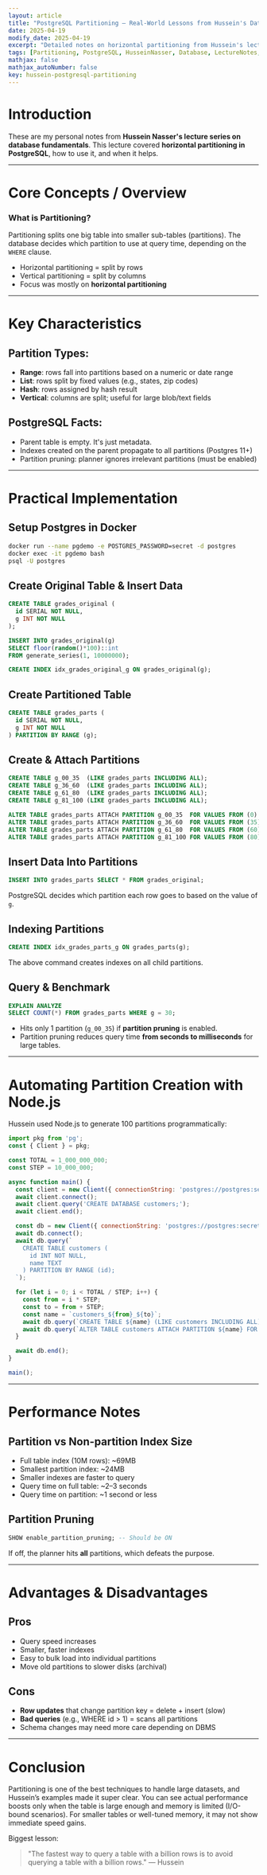 ```yaml
---
layout: article
title: "PostgreSQL Partitioning – Real-World Lessons from Hussein's Database Lectures"
date: 2025-04-19
modify_date: 2025-04-19
excerpt: "Detailed notes on horizontal partitioning from Hussein's lecture series. Includes real PostgreSQL examples, performance tips, automation scripts, and how partitions improve query speed."
tags: [Partitioning, PostgreSQL, HusseinNasser, Database, LectureNotes, Performance, SQL]
mathjax: false
mathjax_autoNumber: false
key: hussein-postgresql-partitioning
---
```


# Introduction

These are my personal notes from **Hussein Nasser's lecture series on database fundamentals**. This lecture covered **horizontal partitioning in PostgreSQL**, how to use it, and when it helps.

---

# Core Concepts / Overview

### What is Partitioning?

Partitioning splits one big table into smaller sub-tables (partitions). The database decides which partition to use at query time, depending on the `WHERE` clause.

- Horizontal partitioning = split by rows  
- Vertical partitioning = split by columns  
- Focus was mostly on **horizontal partitioning**

---

# Key Characteristics

## Partition Types:
- **Range**: rows fall into partitions based on a numeric or date range
- **List**: rows split by fixed values (e.g., states, zip codes)
- **Hash**: rows assigned by hash result
- **Vertical**: columns are split; useful for large blob/text fields

## PostgreSQL Facts:
- Parent table is empty. It's just metadata.
- Indexes created on the parent propagate to all partitions (Postgres 11+)
- Partition pruning: planner ignores irrelevant partitions (must be enabled)

---

# Practical Implementation

## Setup Postgres in Docker

```bash
docker run --name pgdemo -e POSTGRES_PASSWORD=secret -d postgres
docker exec -it pgdemo bash
psql -U postgres
```

## Create Original Table & Insert Data

```sql
CREATE TABLE grades_original (
  id SERIAL NOT NULL,
  g INT NOT NULL
);

INSERT INTO grades_original(g)
SELECT floor(random()*100)::int
FROM generate_series(1, 10000000);

CREATE INDEX idx_grades_original_g ON grades_original(g);
```

## Create Partitioned Table

```sql
CREATE TABLE grades_parts (
  id SERIAL NOT NULL,
  g INT NOT NULL
) PARTITION BY RANGE (g);
```

## Create & Attach Partitions

```sql
CREATE TABLE g_00_35  (LIKE grades_parts INCLUDING ALL);
CREATE TABLE g_36_60  (LIKE grades_parts INCLUDING ALL);
CREATE TABLE g_61_80  (LIKE grades_parts INCLUDING ALL);
CREATE TABLE g_81_100 (LIKE grades_parts INCLUDING ALL);

ALTER TABLE grades_parts ATTACH PARTITION g_00_35  FOR VALUES FROM (0)  TO (35);
ALTER TABLE grades_parts ATTACH PARTITION g_36_60  FOR VALUES FROM (35) TO (60);
ALTER TABLE grades_parts ATTACH PARTITION g_61_80  FOR VALUES FROM (60) TO (80);
ALTER TABLE grades_parts ATTACH PARTITION g_81_100 FOR VALUES FROM (80) TO (100);
```

## Insert Data Into Partitions

```sql
INSERT INTO grades_parts SELECT * FROM grades_original;
```

PostgreSQL decides which partition each row goes to based on the value of `g`.

## Indexing Partitions

```sql
CREATE INDEX idx_grades_parts_g ON grades_parts(g);
```

The above command creates indexes on all child partitions.

## Query & Benchmark

```sql
EXPLAIN ANALYZE
SELECT COUNT(*) FROM grades_parts WHERE g = 30;
```

- Hits only 1 partition (`g_00_35`) if **partition pruning** is enabled.
- Partition pruning reduces query time **from seconds to milliseconds** for large tables.

---

# Automating Partition Creation with Node.js

Hussein used Node.js to generate 100 partitions programmatically:

```js
import pkg from 'pg';
const { Client } = pkg;

const TOTAL = 1_000_000_000;
const STEP = 10_000_000;

async function main() {
  const client = new Client({ connectionString: 'postgres://postgres:secret@localhost:5432' });
  await client.connect();
  await client.query('CREATE DATABASE customers;');
  await client.end();

  const db = new Client({ connectionString: 'postgres://postgres:secret@localhost:5432/customers' });
  await db.connect();
  await db.query(`
    CREATE TABLE customers (
      id INT NOT NULL,
      name TEXT
    ) PARTITION BY RANGE (id);
  `);

  for (let i = 0; i < TOTAL / STEP; i++) {
    const from = i * STEP;
    const to = from + STEP;
    const name = `customers_${from}_${to}`;
    await db.query(`CREATE TABLE ${name} (LIKE customers INCLUDING ALL);`);
    await db.query(`ALTER TABLE customers ATTACH PARTITION ${name} FOR VALUES FROM (${from}) TO (${to});`);
  }

  await db.end();
}

main();
```

---

# Performance Notes

## Partition vs Non-partition Index Size

- Full table index (10M rows): ~69MB  
- Smallest partition index: ~24MB  
- Smaller indexes are faster to query  
- Query time on full table: ~2–3 seconds  
- Query time on partition: ~1 second or less

## Partition Pruning

```sql
SHOW enable_partition_pruning; -- Should be ON
```

If off, the planner hits **all** partitions, which defeats the purpose.

---

# Advantages & Disadvantages

## Pros

- Query speed increases
- Smaller, faster indexes
- Easy to bulk load into individual partitions
- Move old partitions to slower disks (archival)

## Cons

- **Row updates** that change partition key = delete + insert (slow)
- **Bad queries** (e.g., WHERE id > 1) = scans all partitions
- Schema changes may need more care depending on DBMS

---

# Conclusion

Partitioning is one of the best techniques to handle large datasets, and Hussein’s examples made it super clear. You can see actual performance boosts only when the table is large enough and memory is limited (I/O-bound scenarios). For smaller tables or well-tuned memory, it may not show immediate speed gains.

Biggest lesson:  
> "The fastest way to query a table with a billion rows is to avoid querying a table with a billion rows." — Hussein
